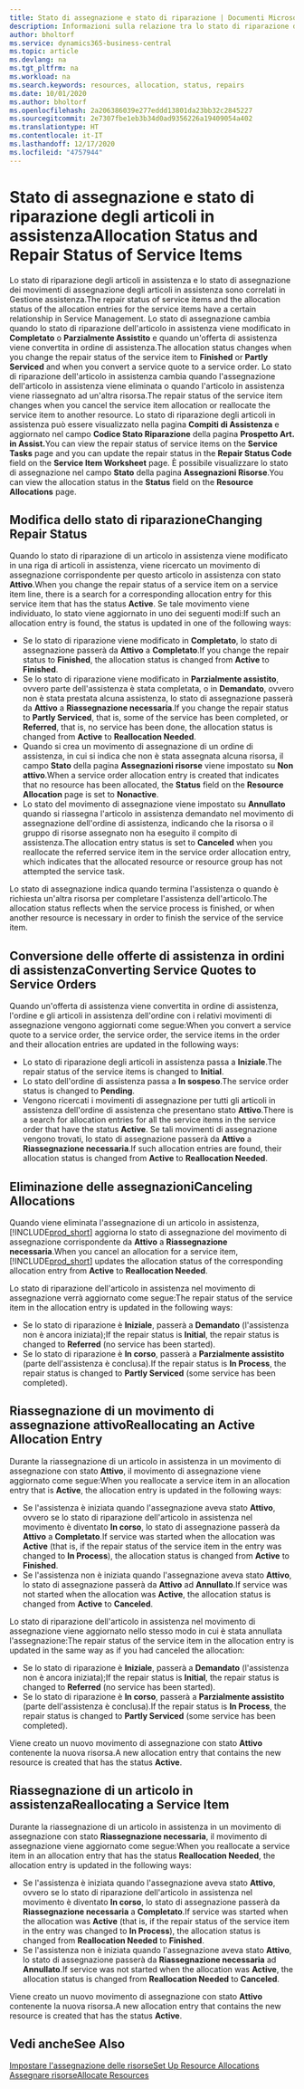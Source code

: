 ```yaml
---
title: Stato di assegnazione e stato di riparazione | Documenti Microsoft
description: Informazioni sulla relazione tra lo stato di riparazione degli articoli in assistenza e lo stato di assegnazione dei relativi movimenti.
author: bholtorf
ms.service: dynamics365-business-central
ms.topic: article
ms.devlang: na
ms.tgt_pltfrm: na
ms.workload: na
ms.search.keywords: resources, allocation, status, repairs
ms.date: 10/01/2020
ms.author: bholtorf
ms.openlocfilehash: 2a206386039e277eddd13801da23bb32c2845227
ms.sourcegitcommit: 2e7307fbe1eb3b34d0ad9356226a19409054a402
ms.translationtype: HT
ms.contentlocale: it-IT
ms.lasthandoff: 12/17/2020
ms.locfileid: "4757944"
---
```

# <a name="allocation-status-and-repair-status-of-service-items"></a><span data-ttu-id="bfc04-103">Stato di assegnazione e stato di riparazione degli articoli in assistenza</span><span class="sxs-lookup"><span data-stu-id="bfc04-103">Allocation Status and Repair Status of Service Items</span></span>
<span data-ttu-id="bfc04-104">Lo stato di riparazione degli articoli in assistenza e lo stato di assegnazione dei movimenti di assegnazione degli articoli in assistenza sono correlati in Gestione assistenza.</span><span class="sxs-lookup"><span data-stu-id="bfc04-104">The repair status of service items and the allocation status of the allocation entries for the service items have a certain relationship in Service Management.</span></span> <span data-ttu-id="bfc04-105">Lo stato di assegnazione cambia quando lo stato di riparazione dell'articolo in assistenza viene modificato in **Completato** o **Parzialmente Assistito** e quando un'offerta di assistenza viene convertita in ordine di assistenza.</span><span class="sxs-lookup"><span data-stu-id="bfc04-105">The allocation status changes when you change the repair status of the service item to **Finished** or **Partly Serviced** and when you convert a service quote to a service order.</span></span> <span data-ttu-id="bfc04-106">Lo stato di riparazione dell'articolo in assistenza cambia quando l'assegnazione dell'articolo in assistenza viene eliminata o quando l'articolo in assistenza viene riassegnato ad un'altra risorsa.</span><span class="sxs-lookup"><span data-stu-id="bfc04-106">The repair status of the service item changes when you cancel the service item allocation or reallocate the service item to another resource.</span></span> <span data-ttu-id="bfc04-107">Lo stato di riparazione degli articoli in assistenza può essere visualizzato nella pagina **Compiti di Assistenza** e aggiornato nel campo **Codice Stato Riparazione** della pagina **Prospetto Art. in Assist.**</span><span class="sxs-lookup"><span data-stu-id="bfc04-107">You can view the repair status of service items on the **Service Tasks** page and you can update the repair status in the **Repair Status Code** field on the **Service Item Worksheet** page.</span></span> <span data-ttu-id="bfc04-108">È possibile visualizzare lo stato di assegnazione nel campo **Stato** della pagina **Assegnazioni Risorse**.</span><span class="sxs-lookup"><span data-stu-id="bfc04-108">You can view the allocation status in the **Status** field on the **Resource Allocations** page.</span></span>  
  
## <a name="changing-repair-status"></a><span data-ttu-id="bfc04-109">Modifica dello stato di riparazione</span><span class="sxs-lookup"><span data-stu-id="bfc04-109">Changing Repair Status</span></span>  
<span data-ttu-id="bfc04-110">Quando lo stato di riparazione di un articolo in assistenza viene modificato in una riga di articoli in assistenza, viene ricercato un movimento di assegnazione corrispondente per questo articolo in assistenza con stato **Attivo**.</span><span class="sxs-lookup"><span data-stu-id="bfc04-110">When you change the repair status of a service item on a service item line, there is a search for a corresponding allocation entry for this service item that has the status **Active**.</span></span> <span data-ttu-id="bfc04-111">Se tale movimento viene individuato, lo stato viene aggiornato in uno dei seguenti modi:</span><span class="sxs-lookup"><span data-stu-id="bfc04-111">If such an allocation entry is found, the status is updated in one of the following ways:</span></span>  
  
* <span data-ttu-id="bfc04-112">Se lo stato di riparazione viene modificato in **Completato**, lo stato di assegnazione passerà da **Attivo** a **Completato**.</span><span class="sxs-lookup"><span data-stu-id="bfc04-112">If you change the repair status to **Finished**, the allocation status is changed from **Active** to **Finished**.</span></span>  
* <span data-ttu-id="bfc04-113">Se lo stato di riparazione viene modificato in **Parzialmente assistito**, ovvero parte dell'assistenza è stata completata, o in **Demandato**, ovvero non è stata prestata alcuna assistenza, lo stato di assegnazione passerà da **Attivo** a **Riassegnazione necessaria**.</span><span class="sxs-lookup"><span data-stu-id="bfc04-113">If you change the repair status to **Partly Serviced**, that is, some of the service has been completed, or **Referred**, that is, no service has been done, the allocation status is changed from **Active** to **Reallocation Needed**.</span></span>  
* <span data-ttu-id="bfc04-114">Quando si crea un movimento di assegnazione di un ordine di assistenza, in cui si indica che non è stata assegnata alcuna risorsa, il campo **Stato** della pagina **Assegnazioni risorse** viene impostato su **Non attivo**.</span><span class="sxs-lookup"><span data-stu-id="bfc04-114">When a service order allocation entry is created that indicates that no resource has been allocated, the **Status** field on the **Resource Allocation** page is set to **Nonactive**.</span></span>  
* <span data-ttu-id="bfc04-115">Lo stato del movimento di assegnazione viene impostato su **Annullato** quando si riassegna l'articolo in assistenza demandato nel movimento di assegnazione dell'ordine di assistenza, indicando che la risorsa o il gruppo di risorse assegnato non ha eseguito il compito di assistenza.</span><span class="sxs-lookup"><span data-stu-id="bfc04-115">The allocation entry status is set to **Canceled** when you reallocate the referred service item in the service order allocation entry, which indicates that the allocated resource or resource group has not attempted the service task.</span></span>  
  
<span data-ttu-id="bfc04-116">Lo stato di assegnazione indica quando termina l'assistenza o quando è richiesta un'altra risorsa per completare l'assistenza dell'articolo.</span><span class="sxs-lookup"><span data-stu-id="bfc04-116">The allocation status reflects when the service process is finished, or when another resource is necessary in order to finish the service of the service item.</span></span>  
  
## <a name="converting-service-quotes-to-service-orders"></a><span data-ttu-id="bfc04-117">Conversione delle offerte di assistenza in ordini di assistenza</span><span class="sxs-lookup"><span data-stu-id="bfc04-117">Converting Service Quotes to Service Orders</span></span>  
<span data-ttu-id="bfc04-118">Quando un'offerta di assistenza viene convertita in ordine di assistenza, l'ordine e gli articoli in assistenza dell'ordine con i relativi movimenti di assegnazione vengono aggiornati come segue:</span><span class="sxs-lookup"><span data-stu-id="bfc04-118">When you convert a service quote to a service order, the service order, the service items in the order and their allocation entries are updated in the following ways:</span></span>  
  
* <span data-ttu-id="bfc04-119">Lo stato di riparazione degli articoli in assistenza passa a **Iniziale**.</span><span class="sxs-lookup"><span data-stu-id="bfc04-119">The repair status of the service items is changed to **Initial**.</span></span>  
* <span data-ttu-id="bfc04-120">Lo stato dell'ordine di assistenza passa a **In sospeso**.</span><span class="sxs-lookup"><span data-stu-id="bfc04-120">The service order status is changed to **Pending**.</span></span>  
* <span data-ttu-id="bfc04-121">Vengono ricercati i movimenti di assegnazione per tutti gli articoli in assistenza dell'ordine di assistenza che presentano stato **Attivo**.</span><span class="sxs-lookup"><span data-stu-id="bfc04-121">There is a search for allocation entries for all the service items in the service order that have the status **Active**.</span></span> <span data-ttu-id="bfc04-122">Se tali movimenti di assegnazione vengono trovati, lo stato di assegnazione passerà da **Attivo** a **Riassegnazione necessaria**.</span><span class="sxs-lookup"><span data-stu-id="bfc04-122">If such allocation entries are found, their allocation status is changed from **Active** to **Reallocation Needed**.</span></span>  
  
## <a name="canceling-allocations"></a><span data-ttu-id="bfc04-123">Eliminazione delle assegnazioni</span><span class="sxs-lookup"><span data-stu-id="bfc04-123">Canceling Allocations</span></span>  
<span data-ttu-id="bfc04-124">Quando viene eliminata l'assegnazione di un articolo in assistenza, [!INCLUDE[prod_short](includes/prod_short.md)] aggiorna lo stato di assegnazione del movimento di assegnazione corrispondente da **Attivo** a **Riassegnazione necessaria**.</span><span class="sxs-lookup"><span data-stu-id="bfc04-124">When you cancel an allocation for a service item, [!INCLUDE[prod_short](includes/prod_short.md)] updates the allocation status of the corresponding allocation entry from **Active** to **Reallocation Needed**.</span></span>

<span data-ttu-id="bfc04-125">Lo stato di riparazione dell'articolo in assistenza nel movimento di assegnazione verrà aggiornato come segue:</span><span class="sxs-lookup"><span data-stu-id="bfc04-125">The repair status of the service item in the allocation entry is updated in the following ways:</span></span>  
  
* <span data-ttu-id="bfc04-126">Se lo stato di riparazione è **Iniziale**, passerà a **Demandato** (l'assistenza non è ancora iniziata);</span><span class="sxs-lookup"><span data-stu-id="bfc04-126">If the repair status is **Initial**, the repair status is changed to **Referred** (no service has been started).</span></span>  
* <span data-ttu-id="bfc04-127">Se lo stato di riparazione è **In corso**, passerà a **Parzialmente assistito** (parte dell'assistenza è conclusa).</span><span class="sxs-lookup"><span data-stu-id="bfc04-127">If the repair status is **In Process**, the repair status is changed to **Partly Serviced** (some service has been completed).</span></span>  
  
## <a name="reallocating-an-active-allocation-entry"></a><span data-ttu-id="bfc04-128">Riassegnazione di un movimento di assegnazione attivo</span><span class="sxs-lookup"><span data-stu-id="bfc04-128">Reallocating an Active Allocation Entry</span></span>  
<span data-ttu-id="bfc04-129">Durante la riassegnazione di un articolo in assistenza in un movimento di assegnazione con stato **Attivo**, il movimento di assegnazione viene aggiornato come segue:</span><span class="sxs-lookup"><span data-stu-id="bfc04-129">When you reallocate a service item in an allocation entry that is **Active**, the allocation entry is updated in the following ways:</span></span>  
  
* <span data-ttu-id="bfc04-130">Se l'assistenza è iniziata quando l'assegnazione aveva stato **Attivo**, ovvero se lo stato di riparazione dell'articolo in assistenza nel movimento è diventato **In corso**, lo stato di assegnazione passerà da **Attivo** a **Completato**.</span><span class="sxs-lookup"><span data-stu-id="bfc04-130">If service was started when the allocation was **Active** (that is, if the repair status of the service item in the entry was changed to **In Process**), the allocation status is changed from **Active** to **Finished**.</span></span>  
* <span data-ttu-id="bfc04-131">Se l'assistenza non è iniziata quando l'assegnazione aveva stato **Attivo**, lo stato di assegnazione passerà da **Attivo** ad **Annullato**.</span><span class="sxs-lookup"><span data-stu-id="bfc04-131">If service was not started when the allocation was **Active**, the allocation status is changed from **Active** to **Canceled**.</span></span>  
  
<span data-ttu-id="bfc04-132">Lo stato di riparazione dell'articolo in assistenza nel movimento di assegnazione viene aggiornato nello stesso modo in cui è stata annullata l'assegnazione:</span><span class="sxs-lookup"><span data-stu-id="bfc04-132">The repair status of the service item in the allocation entry is updated in the same way as if you had canceled the allocation:</span></span>  
  
* <span data-ttu-id="bfc04-133">Se lo stato di riparazione è **Iniziale**, passerà a **Demandato** (l'assistenza non è ancora iniziata);</span><span class="sxs-lookup"><span data-stu-id="bfc04-133">If the repair status is **Initial**, the repair status is changed to **Referred** (no service has been started).</span></span>  
* <span data-ttu-id="bfc04-134">Se lo stato di riparazione è **In corso**, passerà a **Parzialmente assistito** (parte dell'assistenza è conclusa).</span><span class="sxs-lookup"><span data-stu-id="bfc04-134">If the repair status is **In Process**, the repair status is changed to **Partly Serviced** (some service has been completed).</span></span>  
  
<span data-ttu-id="bfc04-135">Viene creato un nuovo movimento di assegnazione con stato **Attivo** contenente la nuova risorsa.</span><span class="sxs-lookup"><span data-stu-id="bfc04-135">A new allocation entry that contains the new resource is created that has the status **Active**.</span></span>  
  
## <a name="reallocating-a-service-item"></a><span data-ttu-id="bfc04-136">Riassegnazione di un articolo in assistenza</span><span class="sxs-lookup"><span data-stu-id="bfc04-136">Reallocating a Service Item</span></span>  
<span data-ttu-id="bfc04-137">Durante la riassegnazione di un articolo in assistenza in un movimento di assegnazione con stato **Riassegnazione necessaria**, il movimento di assegnazione viene aggiornato come segue:</span><span class="sxs-lookup"><span data-stu-id="bfc04-137">When you reallocate a service item in an allocation entry that has the status **Reallocation Needed**, the allocation entry is updated in the following ways:</span></span>  
  
* <span data-ttu-id="bfc04-138">Se l'assistenza è iniziata quando l'assegnazione aveva stato **Attivo**, ovvero se lo stato di riparazione dell'articolo in assistenza nel movimento è diventato **In corso**, lo stato di assegnazione passerà da **Riassegnazione necessaria** a **Completato**.</span><span class="sxs-lookup"><span data-stu-id="bfc04-138">If service was started when the allocation was **Active** (that is, if the repair status of the service item in the entry was changed to **In Process**), the allocation status is changed from **Reallocation Needed** to **Finished**.</span></span>  
* <span data-ttu-id="bfc04-139">Se l'assistenza non è iniziata quando l'assegnazione aveva stato **Attivo**, lo stato di assegnazione passerà da **Riassegnazione necessaria** ad **Annullato**.</span><span class="sxs-lookup"><span data-stu-id="bfc04-139">If service was not started when the allocation was **Active**, the allocation status is changed from **Reallocation Needed** to **Canceled**.</span></span>  
  
<span data-ttu-id="bfc04-140">Viene creato un nuovo movimento di assegnazione con stato **Attivo** contenente la nuova risorsa.</span><span class="sxs-lookup"><span data-stu-id="bfc04-140">A new allocation entry that contains the new resource is created that has the status **Active**.</span></span>  
  
## <a name="see-also"></a><span data-ttu-id="bfc04-141">Vedi anche</span><span class="sxs-lookup"><span data-stu-id="bfc04-141">See Also</span></span>  
[<span data-ttu-id="bfc04-142">Impostare l'assegnazione delle risorse</span><span class="sxs-lookup"><span data-stu-id="bfc04-142">Set Up Resource Allocations</span></span>](service-how-setup-resource-allocation.md)  
[<span data-ttu-id="bfc04-143">Assegnare risorse</span><span class="sxs-lookup"><span data-stu-id="bfc04-143">Allocate Resources</span></span>](service-how-to-allocate-resources.md)  

